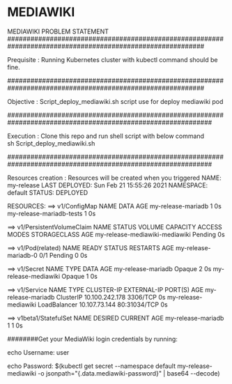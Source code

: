 # MEDIAWIKI
MEDIAWIKI PROBLEM STATEMENT
###########################################################################################################

Prequisite : Running Kubernetes cluster with kubectl command should be fine.

###########################################################################################################

Objective : Script_deploy_mediawiki.sh  script use for deploy mediawiki pod

#############################################################################################################

Execution : Clone this repo and run shell script with below command\
sh Script_deploy_mediawiki.sh

#############################################################################################################

Resources creation : Resources will be created when you triggered
NAME:   my-release
LAST DEPLOYED: Sun Feb 21 15:55:26 2021
NAMESPACE: default
STATUS: DEPLOYED

RESOURCES:
==> v1/ConfigMap
NAME                      DATA  AGE
my-release-mariadb        1     0s
my-release-mariadb-tests  1     0s

==> v1/PersistentVolumeClaim
NAME                            STATUS   VOLUME  CAPACITY  ACCESS MODES  STORAGECLASS  AGE
my-release-mediawiki-mediawiki  Pending  0s

==> v1/Pod(related)
NAME                  READY  STATUS   RESTARTS  AGE
my-release-mariadb-0  0/1    Pending  0         0s

==> v1/Secret
NAME                  TYPE    DATA  AGE
my-release-mariadb    Opaque  2     0s
my-release-mediawiki  Opaque  1     0s

==> v1/Service
NAME                  TYPE          CLUSTER-IP      EXTERNAL-IP  PORT(S)       AGE
my-release-mariadb    ClusterIP     10.100.242.178  <none>       3306/TCP      0s
my-release-mediawiki  LoadBalancer  10.107.73.144   <pending>    80:31034/TCP  0s

==> v1beta1/StatefulSet
NAME                DESIRED  CURRENT  AGE
my-release-mariadb  1        1        0s


########Get your MediaWiki login credentials by running:

echo Username: user

echo Password: $(kubectl get secret --namespace default my-release-mediawiki -o jsonpath="{.data.mediawiki-password}" | base64 --decode)
